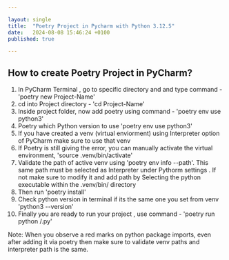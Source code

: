 ```yaml
---

layout: single
title:  "Poetry Project in Pycharm with Python 3.12.5"
date:   2024-08-08 15:46:24 +0100
published: true

---
```


## How to create Poetry Project in PyCharm?

1.  In PyCharm Terminal , go to specific directory and and type command - 'poetry new Project-Name'
2.  cd into Project directory - 'cd Project-Name'
3.  Inside project folder, now add poetry using command - 'poetry env use python3'
4.  Poetry which Python version to use 'poetry env use python3'
5.  If you have created a venv (virtual enviorment) using Interpreter option of PyCharm make sure to use that venv
6.  If Poetry is still giving the error, you can manually activate the virtual environment, 'source .venv/bin/activate'
7.  Validate the path of active venv using 'poetry env info --path'. This same path must be selected as Interpreter under Pythorm settings . If not make sure to modify it and add path by Selecting the python executable within the .venv/bin/ directory
8.  Then run 'poetry install'
9.  Check python version in terminal if its the same one you set from venv 'python3 --version'
10. Finally you are ready to run your project , use command - 'poetry run python <project-name>/<file-name>.py'

Note:
When you observe a red marks on python package imports, even after adding it via poetry then make sure to validate venv paths and interpreter path is the same.

